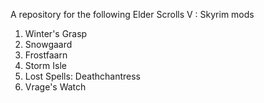 
A repository for the following Elder Scrolls V : Skyrim mods

1. Winter's Grasp
2. Snowgaard
3. Frostfaarn
4. Storm Isle
5. Lost Spells: Deathchantress
6. Vrage's Watch

